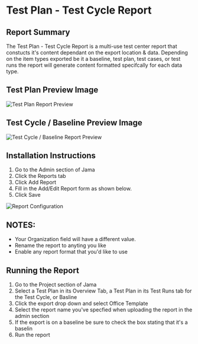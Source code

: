 # Test Plan - Test Cycle Report 

## Report Summary
The Test Plan - Test Cycle Report is a multi-use test center report that constucts it's content dependant on the export location & data. Depending on the item types exported be it a baseline, test plan, test cases, or test runs the report will generate content formatted specifcally for each data type. 

## Test Plan Preview Image
![Test Plan Report Preview](https://github.com/jamasoftware-ps/Community-Reports/blob/master/Test%20Center%20Reports/Test%20Plan%20-%20Test%20Cycle%20Report/Test%20Plan%20Preview.png)

## Test Cycle / Baseline Preview Image 
![Test Cycle / Baseline Report Preview](https://github.com/jamasoftware-ps/Community-Reports/blob/master/Test%20Center%20Reports/Test%20Plan%20-%20Test%20Cycle%20Report/Test%20Cycle%20-%20Basline%20Preview.png)

## Installation Instructions
1. Go to the Admin section of Jama
2. Click the Reports tab
3. Click Add Report
4. Fill in the Add/Edit Report form as shown below.
5. Click Save

![Report Configuration](https://github.com/jamasoftware-ps/Community-Reports/blob/master/Test%20Center%20Reports/Test%20Plan%20-%20Test%20Cycle%20Report/config.png)

## NOTES: 
- Your Organization field will have a different value.  
- Rename the report to anyting you like
- Enable any report format that you'd like to use

## Running the Report
1. Go to the Project section of Jama
2. Select a Test Plan in its Overview Tab, a Test Plan in its Test Runs tab for the Test Cycle, or Basline
3. Click the export drop down and select Office Template
4. Select the report name you've specfied when uploading the report in the admin section 
5. If the export is on a baseline be sure to check the box stating that it's a baselin
6. Run the report
